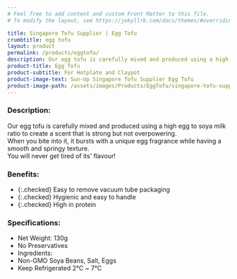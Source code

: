 ```yaml
---
# Feel free to add content and custom Front Matter to this file.
# To modify the layout, see https://jekyllrb.com/docs/themes/#overriding-theme-defaults

title: Singapore Tofu Supplier | Egg Tofu
crumbtitle: egg tofu
layout: product
permalink: /products/eggtofu/
description: Our egg tofu is carefully mixed and produced using a high egg to soya milk ratio to create a scent that is strong but not overpowering. When you bite into it, it bursts with a unique egg fragrance while having a smooth and springy texture. You will never get tired of its' flavour!
product-title: Egg Tofu
product-subtitle: For Hotplate and Claypot
product-image-text: Sun-Up Singapore Tofu Supplier Egg Tofu
product-image-path: /assets/images/Products/EggTofu/singapore-tofu-supplier-sun-up-egg-tofu.jpg
---
```


### Description:
Our egg tofu is carefully mixed and produced using a high egg to soya milk ratio to create a scent that is strong but not overpowering.<br>
When you bite into it, it bursts with a unique egg fragrance while having a smooth and springy texture.<br>
You will never get tired of its' flavour!

### Benefits:
- {:.checked} Easy to remove vacuum tube packaging
- {:.checked} Hygienic and easy to handle
- {:.checked} High in protein

### Specifications:
-  Net Weight: 130g
-  No Preservatives
-  Ingredients:
-  Non-GMO Soya Beans, Salt, Eggs
-  Keep Refrigerated 2℃ ~ 7℃
